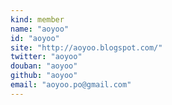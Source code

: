 ```yaml
---
kind: member
name: "aoyoo"
id: "aoyoo"
site: "http://aoyoo.blogspot.com/"
twitter: "aoyoo"
douban: "aoyoo"
github: "aoyoo"
email: "aoyoo.po@gmail.com"
---
```


